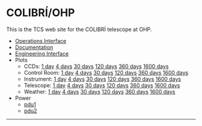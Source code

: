 <!----------------------------------------------------------------------

This file is part of the UNAM telescope control system.

------------------------------------------------------------------------

Copyright © 2018, 2019 Alan M. Watson <alan@astro.unam.mx>

Permission to use, copy, modify, and distribute this software for any
purpose with or without fee is hereby granted, provided that the above
copyright notice and this permission notice appear in all copies.

THE SOFTWARE IS PROVIDED "AS IS" AND THE AUTHOR DISCLAIMS ALL
WARRANTIES WITH REGARD TO THIS SOFTWARE INCLUDING ALL IMPLIED
WARRANTIES OF MERCHANTABILITY AND FITNESS. IN NO EVENT SHALL THE
AUTHOR BE LIABLE FOR ANY SPECIAL, DIRECT, INDIRECT, OR CONSEQUENTIAL
DAMAGES OR ANY DAMAGES WHATSOEVER RESULTING FROM LOSS OF USE, DATA OR
PROFITS, WHETHER IN AN ACTION OF CONTRACT, NEGLIGENCE OR OTHER
TORTIOUS ACTION, ARISING OUT OF OR IN CONNECTION WITH THE USE OR
PERFORMANCE OF THIS SOFTWARE.

----------------------------------------------------------------------->

# COLIBRÍ/OHP

This is the TCS web site for the COLIBRÍ telescope at OHP.

* [Operations Interface](/tcs/operations.html)
* [Documentation](documentation.html)
* [Engineering Interface](/tcs/engineering.html)
* Plots
  * CCDs: [1 day](tcs/plots/ccds-1.png) [4 days](tcs/plots/ccds-4.png) [30 days](tcs/plots/ccds-30.png) [120 days](tcs/plots/ccds-120.png) [360 days](tcs/plots/ccds-360.png) [1600 days](tcs/plots/ccds-1600.png)
  * Control Room: [1 day](tcs/plots/control-room-1.png) [4 days](tcs/plots/control-room-4.png) [30 days](tcs/plots/control-room-30.png) [120 days](tcs/plots/control-room-120.png) [360 days](tcs/plots/control-room-360.png) [1600 days](tcs/plots/control-room-1600.png)
  * Instrument: [1 day](tcs/plots/instrument-1.png) [4 days](tcs/plots/instrument-4.png) [30 days](tcs/plots/instrument-30.png) [120 days](tcs/plots/instrument-120.png) [360 days](tcs/plots/instrument-360.png) [1600 days](tcs/plots/instrument-1600.png)
  * Telescope: [1 day](tcs/plots/telescope-1.png) [4 days](tcs/plots/telescope-4.png) [30 days](tcs/plots/telescope-30.png) [120 days](tcs/plots/telescope-120.png) [360 days](tcs/plots/telescope-360.png) [1600 days](tcs/plots/telescope-1600.png)
  * Weather: [1 day](tcs/plots/weather-1.png) [4 days](tcs/plots/weather-4.png) [30 days](tcs/plots/weather-30.png) [120 days](tcs/plots/weather-120.png) [360 days](tcs/plots/weather-360.png) [1600 days](tcs/plots/weather-1600.png)
* Power
  * <a href="/proxy/pdu1/" target="_newtab">pdu1</a>
  * <a href="/proxy/pdu2/" target="_newtab">pdu2</a>

<hr/>
